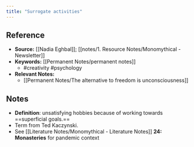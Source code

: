 ```yaml
---
title: "Surrogate activities"
---
```

## Reference
- **Source:** [[Nadia Eghbal]]; [[notes/1. Resource Notes/Monomythical - Newsletter]]
- **Keywords:** [[Permanent Notes/permanent notes]]
	- #creativity #psychology
- **Relevant Notes:**
	- [[Permanent Notes/The alternative to freedom is unconsciousness]]
## Notes
-  **Definition**: unsatisfying hobbies because of working towards ==superficial goals.== 
-  Term from Ted Kaczynski.
-  See [[Literature Notes/Monomythical - Literature Notes]] **24: Monasteries** for pandemic context
